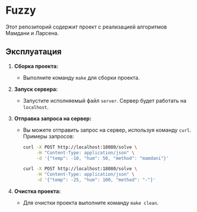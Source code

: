 # Fuzzy

Этот репозиторий содержит проект с реализацией алгоритмов Мамдани и Ларсена.

## Эксплуатация

1. **Сборка проекта:**
   - Выполните команду `make` для сборки проекта.

2. **Запуск сервера:**
   - Запустите исполняемый файл `server`. Сервер будет работать на `localhost`.

3. **Отправка запроса на сервер:**
   - Вы можете отправить запрос на сервер, используя команду `curl`. Примеры запросов:
     ```bash
     curl -X POST http://localhost:18080/solve \
          -H "Content-Type: application/json" \
          -d '{"temp": -10, "hum": 50, "method": "mamdani"}'
     ```
     ```bash
     curl -X POST http://localhost:18080/solve \
          -H "Content-Type: application/json" \
          -d '{"temp": -25, "hum": 100, "method": "-"}'
     ```

4. **Очистка проекта:**
   - Для очистки проекта выполните команду `make clean`.
